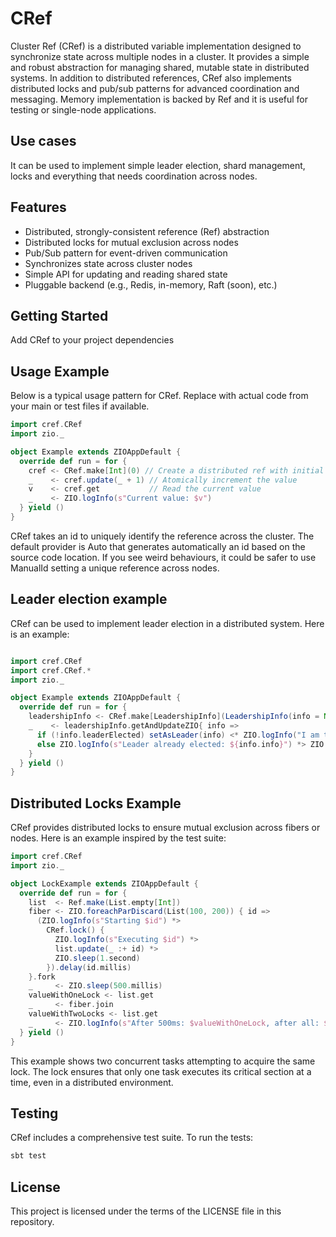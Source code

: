 # CRef

Cluster Ref (CRef) is a distributed variable implementation designed to synchronize state across multiple nodes in a cluster. It provides a simple and robust abstraction for managing shared, mutable state in distributed systems. In addition to distributed references, CRef also implements distributed locks and pub/sub patterns for advanced coordination and messaging.
Memory implementation is backed by Ref and it is useful for testing or single-node applications.

## Use cases
It can be used to implement simple leader election, shard management, locks and everything that needs coordination across nodes.

## Features
- Distributed, strongly-consistent reference (Ref) abstraction
- Distributed locks for mutual exclusion across nodes
- Pub/Sub pattern for event-driven communication
- Synchronizes state across cluster nodes
- Simple API for updating and reading shared state
- Pluggable backend (e.g., Redis, in-memory, Raft (soon), etc.)

## Getting Started

Add CRef to your project dependencies

## Usage Example

Below is a typical usage pattern for CRef. Replace with actual code from your main or test files if available.

```scala
import cref.CRef
import zio._

object Example extends ZIOAppDefault {
  override def run = for {
    cref <- CRef.make[Int](0) // Create a distributed ref with initial value 0
    _    <- cref.update(_ + 1) // Atomically increment the value
    v    <- cref.get           // Read the current value
    _    <- ZIO.logInfo(s"Current value: $v")
  } yield ()
}
```
CRef takes an id to uniquely identify the reference across the cluster. The default provider is Auto that generates automatically an id based on the source code location. If you see weird behaviours, it could be safer to use ManualId setting a unique reference across nodes.

## Leader election example
CRef can be used to implement leader election in a distributed system. Here is an example:

```scala

import cref.CRef
import cref.CRef.*
import zio._

object Example extends ZIOAppDefault {
  override def run = for {
    leadershipInfo <- CRef.make[LeadershipInfo](LeadershipInfo(info = None))
    _    <- leadershipInfo.getAndUpdateZIO{ info =>
      if (!info.leaderElected) setAsLeader(info) <* ZIO.logInfo("I am the leader")
      else ZIO.logInfo(s"Leader already elected: ${info.info}") *> ZIO.succeed(info)
    }
  } yield ()
}
```
## Distributed Locks Example

CRef provides distributed locks to ensure mutual exclusion across fibers or nodes. Here is an example inspired by the test suite:

```scala
import cref.CRef
import zio._

object LockExample extends ZIOAppDefault {
  override def run = for {
    list  <- Ref.make(List.empty[Int])
    fiber <- ZIO.foreachParDiscard(List(100, 200)) { id =>
      (ZIO.logInfo(s"Starting $id") *>
        CRef.lock() {
          ZIO.logInfo(s"Executing $id") *>
          list.update(_ :+ id) *>
          ZIO.sleep(1.second)
        }).delay(id.millis)
    }.fork
    _     <- ZIO.sleep(500.millis)
    valueWithOneLock <- list.get
    _     <- fiber.join
    valueWithTwoLocks <- list.get
    _     <- ZIO.logInfo(s"After 500ms: $valueWithOneLock, after all: $valueWithTwoLocks")
  } yield ()
}
```

This example shows two concurrent tasks attempting to acquire the same lock. The lock ensures that only one task executes its critical section at a time, even in a distributed environment.

## Testing

CRef includes a comprehensive test suite. To run the tests:
```sh
sbt test
```

## License

This project is licensed under the terms of the LICENSE file in this repository.
